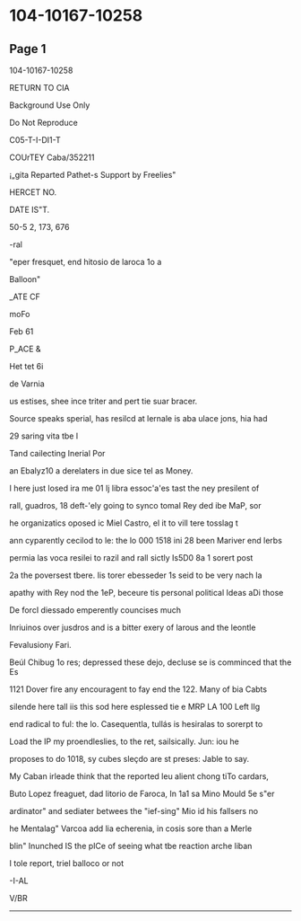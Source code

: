 # 104-10167-10258

## Page 1

104-10167-10258

RETURN TO CIA

Background Use Only

Do Not Reproduce

C05-T-I-DI1-T

COUrTEY Caba/352211

¡„gita Reparted Pathet-s Support by Freelies"

HERCET NO.

DATE IS"T.

50-5 2, 173, 676

-ral

"eper fresquet, end hitosio de laroca 1o a

Balloon"

_ATE CF

moFo

Feb 61

P_ACE &

Het tet 6i

de Varnia

us estises, shee ince triter and pert tie suar bracer.

Source speaks sperial, has resilcd at lernale is aba ulace jons, hia had

29 saring vita tbe l

Tand cailecting Inerial Por

an Ebalyz10 a derelaters in due sice tel as Money.

I here just losed ira me 01 Ij libra essoc'a'es tast the ney presilent of

rall, guadros, 18 deft-'ely going to synco tomal Rey ded ibe MaP, sor

he organizatics oposed ic Miel Castro, el it to vill tere tosslag t

ann cyparently cecilod to le: the lo 000 1518 ini 28 been Mariver end lerbs

permia las voca resilei to razil and rall sictly Is5D0 8a 1 sorert post

2a the poversest tbere. Iis torer ebesseder 1s seid to be very nach la

apathy with Rey nod the 1eP, beceure tis personal political Ideas aDi those

De forcI diessado emperently councises much

Inriuinos over jusdros and is a bitter exery of larous and the leontle

Fevalusiony Fari.

Beúl Chibug 1o res; depressed these dejo, decluse se is comminced that the Es

1121 Dover fire any encouragent to fay end the 122. Many of bia Cabts

silende here tall iis this sod here esplessed tie e MRP LA 100 Left lIg

end radical to ful: the lo. Casequentla, tullás is hesiralas to sorerpt to

Load the IP my proendleslies, to the ret, sailsically. Jun: iou he

proposes to do 1018, sy cubes sleçdo are st preses: Jable to say.

My Caban irleade think that the reported leu alient chong tiTo cardars,

Buto Lopez freaguet, dad litorio de Faroca, In 1a1 sa Mino Mould 5e s"er

ardinator" and sediater betwees the "ief-sing" Mio id his fallsers no

he Mentalag" Varcoa add lia echerenia, in cosis sore than a Merle

blin" Inunched IS the pICe of seeing what tbe reaction arche liban

I tole report, triel balloco or not

-I-AL

V/BR

---

